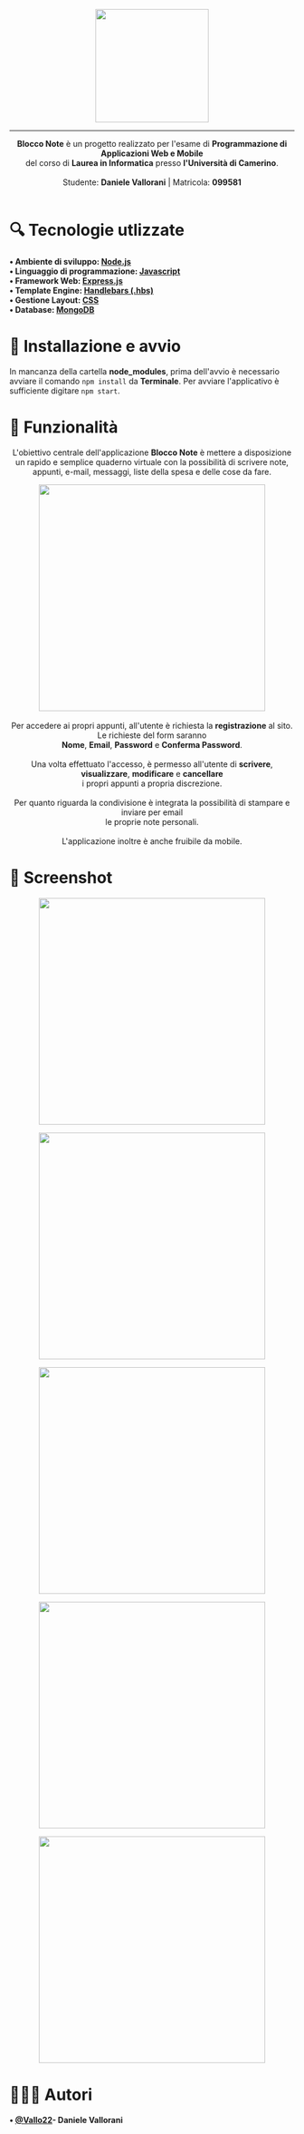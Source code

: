 <p align="center"><img src="https://i.imgur.com/LELhW2G.png" width="200" height="200" /></p>

---

<p align="center"><b>Blocco Note</b> è un progetto realizzato per l'esame di <b>Programmazione di Applicazioni Web e Mobile</b><br> del corso di <b>Laurea in Informatica</b> presso <b>l'Università di Camerino</b>.<br><br> 
Studente: <b>Daniele Vallorani</b> | Matricola: <b>099581</b><br><br>

# 🔍 Tecnologie utlizzate
<b>• Ambiente di sviluppo: <a href="https://nodejs.org/it/">Node.js</a><br>
• Linguaggio di programmazione: <a href="https://it.wikipedia.org/wiki/JavaScript">Javascript</a><br>
• Framework Web: <a href="https://expressjs.com/it/">Express.js</a><br>
• Template Engine: <a href="https://handlebarsjs.com">Handlebars (.hbs)</a><br>
• Gestione Layout: <a href="https://it.wikipedia.org/wiki/CSS">CSS</a><br> 
• Database: <a href="https://www.mongodb.com">MongoDB</a></b>

# 🔨 Installazione e avvio
In mancanza della cartella <b>node_modules</b>, prima dell'avvio è necessario avviare il comando ```npm install``` da <b>Terminale</b>. Per avviare l'applicativo è sufficiente digitare ```npm start```.

# 📖 Funzionalità
<p align="center">L'obiettivo centrale dell'applicazione <b>Blocco Note</b> è mettere a disposizione un rapido e semplice quaderno virtuale con la possibilità di scrivere note, appunti, e-mail, messaggi, liste della spesa e delle cose da fare.<p>
<p align="center"><img src="https://i.imgur.com/xpdR4Ni.png" height="400"><br><br>
Per accedere ai propri appunti, all'utente è richiesta la <b>registrazione</b> al sito. Le richieste del form saranno <br><b>Nome</b>, <b>Email</b>, <b>Password</b> e <b>Conferma Password</b>.<br><br>
Una volta effettuato l'accesso, è permesso all'utente di <b>scrivere</b>, <b>visualizzare</b>, <b>modificare</b> e <b>cancellare</b><br> i propri appunti a propria discrezione.<br><br>
Per quanto riguarda la condivisione è integrata la possibilità di stampare e inviare per email <br>le proprie note personali.<br><br>
L'applicazione inoltre è anche fruibile da mobile.</p>

# 💾 Screenshot 
<p align="center"><img src="https://i.imgur.com/yy4Hvqh.png" height="400">
<p align="center"><img src="https://i.imgur.com/6M86yWp.png" height="400"">
<p align="center"><img src="https://i.imgur.com/6M86yWp.png" height="400"">
<p align="center"><img src="https://i.imgur.com/4m2PoFU.png" height="400"">
<p align="center"><img src="https://i.imgur.com/PEe15ED.png" height="400"">

# 🧑🏻‍💻 Autori
<b>• <a href="https://github.com/Vallo22">@Vallo22</a>- Daniele Vallorani</b>
